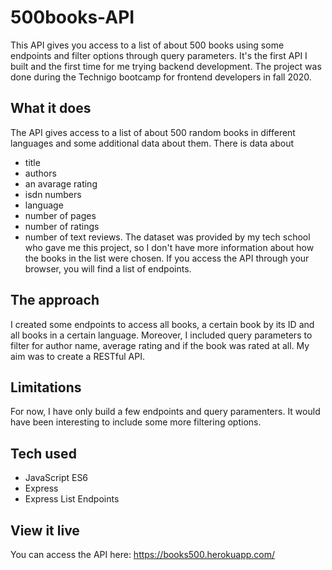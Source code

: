 # 500books-API

This API gives you access to a list of about 500 books using some endpoints and filter options through query parameters. It's the first API I built and the first time for me trying backend development. The project was done during the Technigo bootcamp for frontend developers in fall 2020.

## What it does

The API gives access to a list of about 500 random books in different languages and some additional data about them. There is data about 
- title
- authors
- an avarage rating
- isdn numbers
- language
- number of pages
- number of ratings
- number of text reviews.
The dataset was provided by my tech school who gave me this project, so I don't have more information about how the books in the list were chosen. If you access the API through your browser, you will find a list of endpoints. 

## The approach

I created some endpoints to access all books, a certain book by its ID and all books in a certain language. Moreover, I included query parameters to filter for author name, average rating and if the book was rated at all. My aim was to create a RESTful API.

## Limitations

For now, I have only build a few endpoints and query paramenters. It would have been interesting to include some more filtering options.

## Tech used

- JavaScript ES6
- Express
- Express List Endpoints

## View it live

You can access the API here: https://books500.herokuapp.com/ 
